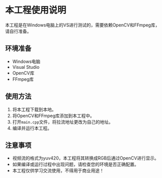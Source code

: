 # 本工程使用说明

本工程是在Windows电脑上的VS进行测试的，需要依赖OpenCV和FFmpeg库，请自行准备。

## 环境准备

- Windows电脑
- Visual Studio
- OpenCV库
- FFmpeg库

## 使用方法

1. 将本工程下载到本地。
2. 将OpenCV和FFmpeg库添加到本工程中。
3. 打开`main.cpp`文件，将拉流地址更改为自己的地址。
4. 编译并运行本工程。

## 注意事项

- 视频流的格式为yuv420，本工程将其转换成RGB后通过OpenCV进行显示。
- 如果编译或运行过程中出现问题，请检查您的环境是否正确配置。
- 本工程仅供学习交流使用，不得用于商业用途！
